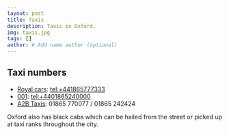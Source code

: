 ```yaml
---
layout: post
title: Taxis
description: Taxis in Oxford.
img: taxis.jpg
tags: []
author: # Add name author (optional)
---
```


## Taxi numbers

- [Royal cars](https://www.royal-cars.com/): <tel:+441865777333>
- [001](http://www.001taxis.com/): <tel:+4401865240000>
- [A2B Taxis](http://www.a2boxfordtaxi.co.uk/): 01865 770077 / 01865 242424

Oxford also has black cabs which can be hailed from the street or picked up at taxi ranks throughout the city.


